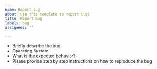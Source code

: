 ```yaml
---
name: Report bug
about: use this template to report bugs
title: Report bug
labels: bug
assignees: ''

---
```


- Briefly describe the bug
- Operating System
- What is the expected behavior?
- Please provide step by step instructions on how to reproduce the bug
